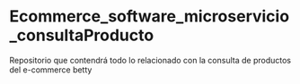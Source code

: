# Ecommerce_software_microservicio_consultaProducto
Repositorio que contendrá todo lo relacionado con la consulta de productos del e-commerce
betty
